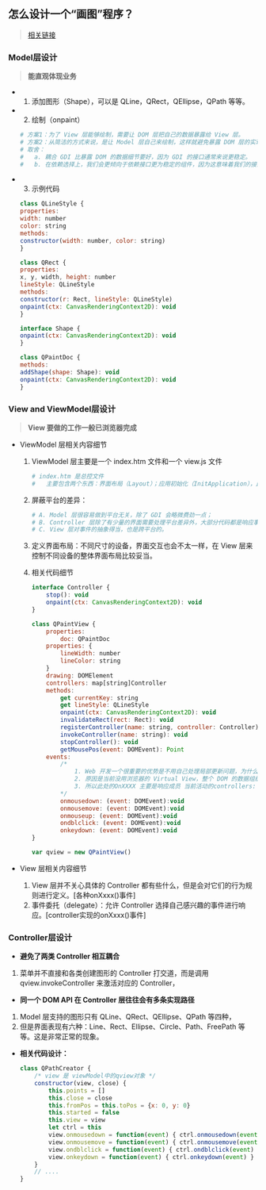 ## **怎么设计一个“画图”程序？**
> [相关链接](https://time.geekbang.org/column/article/108887)

### **Model层设计**
> **能直观体现业务**
- 1. 添加图形（Shape），可以是 QLine，QRect，QEllipse，QPath 等等。
- 2. 绘制（onpaint）
    ```sh
    # 方案1：为了 View 层能够绘制，需要让 DOM 层把自己的数据暴露给 View 层。
    # 方案2：从简洁的方式来说，是让 Model 层自己来绘制，这样就避免暴露 DOM 层的实现细节。
    # 取舍：
    #   a. 耦合 GDI 比暴露 DOM 的数据细节要好，因为 GDI 的接口通常来说更稳定。
    #   b. 在依赖选择上，我们会更倾向于依赖接口更为稳定的组件，因为这意味着我们的接口也更稳定。
    ```
- 3. 示例代码
    ```js
    class QLineStyle {
    properties:
    width: number
    color: string
    methods:
    constructor(width: number, color: string)
    }

    class QRect {
    properties:
    x, y, width, height: number
    lineStyle: QLineStyle
    methods:
    constructor(r: Rect, lineStyle: QLineStyle)
    onpaint(ctx: CanvasRenderingContext2D): void
    }

    interface Shape {
    onpaint(ctx: CanvasRenderingContext2D): void
    }

    class QPaintDoc {
    methods:
    addShape(shape: Shape): void
    onpaint(ctx: CanvasRenderingContext2D): void
    }
    ```

### **View and ViewModel层设计**
> **View 要做的工作一般已浏览器完成**

- ViewModel 层相关内容细节
    1. ViewModel 层主要是一个 index.htm 文件和一个 view.js 文件
        ```sh
        # index.htm 是总控文件
        #   主要包含两个东西：界面布局（Layout）；应用初始化（InitApplication），比如加载哪些 Controllers。
        ```
    2. 屏蔽平台的差异：
        ```sh
        # A. Model 层很容易做到平台无关，除了 GDI 会略微费劲一点；
        # B. Controller 层除了有少量的界面需要处理平台差异外，大部分代码都是响应事件处理业务逻辑
        # C. View 层对事件的抽象得当，也是跨平台的。
        ```
    3. 定义界面布局：不同尺寸的设备，界面交互也会不太一样，在 View 层来控制不同设备的整体界面布局比较妥当。

    4. 相关代码细节
        ```js
        interface Controller {
            stop(): void
            onpaint(ctx: CanvasRenderingContext2D): void
        }

        class QPaintView {
            properties:
                doc: QPaintDoc
            properties: {
                lineWidth: number
                lineColor: string
            }
            drawing: DOMElement
            controllers: map[string]Controller
            methods:
                get currentKey: string
                get lineStyle: QLineStyle
                onpaint(ctx: CanvasRenderingContext2D): void
                invalidateRect(rect: Rect): void
                registerController(name: string, controller: Controller): void
                invokeController(name: string): void
                stopController(): void
                getMousePos(event: DOMEvent): Point
            events:
                /* 
                    1. Web 开发一个很重要的优势是不用自己处理局部更新问题，为什么这里我们却又要自己处理呢？
                    2. 原因是当前没用浏览器的 Virtual View，整个 DOM 的数据组织完全自己管理，这样我们面临的问题就和传统桌面开发完全一致。
                    3. 所以此处的OnXXXX 主要是响应成员 当前活动的controllers: map[string]Controller 的绘制
                */
                onmousedown: (event: DOMEvent):void
                onmousemove: (event: DOMEvent):void
                onmouseup: (event: DOMEvent):void
                ondblclick: (event: DOMEvent):void
                onkeydown: (event: DOMEvent):void
        }

        var qview = new QPaintView()
        ```

- View 层相关内容细节
    1. View 层并不关心具体的 Controller 都有些什么，但是会对它们的行为规则进行定义。[各种onXxxx()事件]
    2. 事件委托（delegate）：允许 Controller 选择自己感兴趣的事件进行响应。[controller实现的onXxxx()事件]

### **Controller层设计**

- **避免了两类 Controller 相互耦合**
1. 菜单并不直接和各类创建图形的 Controller 打交道，而是调用 qview.invokeController 来激活对应的 Controller，

- **同一个 DOM API 在 Controller 层往往会有多条实现路径**
1. Model 层支持的图形只有 QLine、QRect、QEllipse、QPath 等四种，
2. 但是界面表现有六种：Line、Rect、Ellipse、Circle、Path、FreePath 等等。这是非常正常的现象。

- **相关代码设计：**
    ```js
    class QPathCreator {
        /* view 是 viewModel中的qview对象 */
        constructor(view, close) {
            this.points = []
            this.close = close
            this.fromPos = this.toPos = {x: 0, y: 0}
            this.started = false
            this.view = view
            let ctrl = this
            view.onmousedown = function(event) { ctrl.onmousedown(event) }
            view.onmousemove = function(event) { ctrl.onmousemove(event) }
            view.ondblclick = function(event) { ctrl.ondblclick(event) }
            view.onkeydown = function(event) { ctrl.onkeydown(event) }
        }
        // ....
    }
    ```




























































